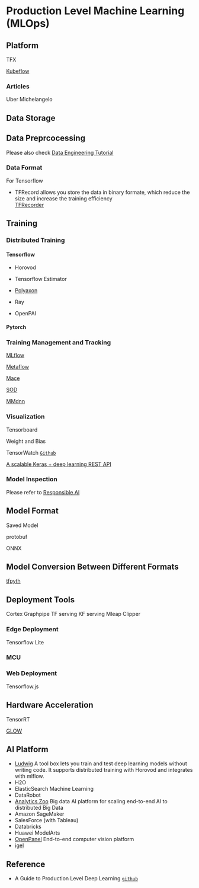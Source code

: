 # Production Level Machine Learning (MLOps)


## Platform

TFX

[Kubeflow](https://www.kubeflow.org/)

### Articles

Uber Michelangelo

## Data Storage

## Data Preprcocessing

Please also check [Data Engineering Tutorial](Data_Engineering.md)

### Data Format 

For Tensorflow
* TFRecord allows you store the data in binary formate, which reduce the size and increase the training efficiency  
[TFRecorder](https://github.com/google/tensorflow-recorder)



## Training

### Distributed Training

#### Tensorflow

* Horovod

* Tensorflow Estimator

* [Polyaxon](https://polyaxon.com/)

* Ray

* OpenPAI

#### Pytorch


### Training Management and Tracking

[MLflow](https://mlflow.org/)

[Metaflow](https://metaflow.org/)

[Mace](https://github.com/XiaoMi/mace)

[SOD](https://github.com/symisc/sod)

[MMdnn](https://github.com/Microsoft/MMdnn)

### Visualization

Tensorboard

Weight and Bias

TensorWatch [`Github`](https://github.com/microsoft/tensorwatch)

[A scalable Keras + deep learning REST API](https://www.pyimagesearch.com/2018/01/29/scalable-keras-deep-learning-rest-api/)

### Model Inspection

Please refer to [Responsible AI](Responsible_AI.md)

## Model Format

Saved Model

protobuf

ONNX

## Model Conversion Between Different Formats

[tfpyth](https://github.com/BlackHC/tfpyth)


## Deployment Tools

Cortex
Graphpipe
TF serving
KF serving
Mleap
Clipper

### Edge Deployment

Tensorflow Lite

### MCU

### Web Deployment

Tensorflow.js


## Hardware Acceleration

TensorRT

[GLOW](https://github.com/pytorch/glow)


## AI Platform

* [Ludwig](https://github.com/ludwig-ai/ludwig)
A tool box lets you train and test deep learning models without writing code. It supports distributed training with Horovod and integrates with mlflow.
* H2O
* ElasticSearch Machine Learning
* DataRobot
* [Analytics Zoo](https://github.com/intel-analytics/analytics-zoo)
Big data AI platform for scaling end-to-end AI to distributed Big Data
* Amazon SageMaker
* SalesForce (with Tableau)
* Databricks 
* Huawei ModelArts
* [OpenPanel](https://github.com/onepanelio/onepanel)
End-to-end computer vision platform
* [igel](https://github.com/nidhaloff/igel)



## Reference
* A Guide to Production Level Deep Learning [`github`](https://github.com/alirezadir/Production-Level-Deep-Learning)
